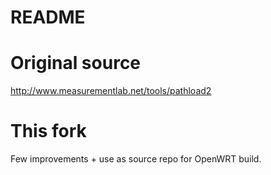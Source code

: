 # README

# Original source

http://www.measurementlab.net/tools/pathload2

# This fork

Few improvements + use as source repo for OpenWRT build.
